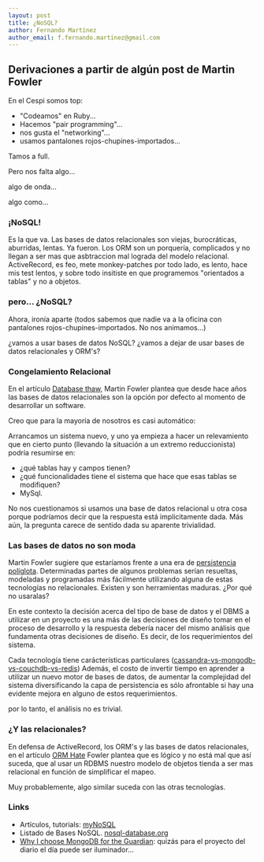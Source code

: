 ```yaml
---
layout: post
title: ¿NoSQL?
author: Fernando Martínez
author_email: f.fernando.martinez@gmail.com
---
```


## Derivaciones a partir de algún post de Martin Fowler

En el Cespi somos top: 

* "Codeamos" en Ruby... 
* Hacemos "pair programming"...
* nos gusta el "networking"...
* usamos pantalones rojos-chupines-importados...

Tamos a full.

Pero nos falta algo... 

algo de onda... 

algo como...

### ¡NoSQL! 

Es la que va. Las bases de datos relacionales son viejas, burocráticas,
aburridas, lentas. Ya fueron. Los ORM son un porquería, complicados y no
llegan a ser mas que asbtraccion mal lograda del modelo relacional.
ActiveRecord, es feo, mete monkey-patches por todo lado, es lento, hace mis
test lentos, y sobre todo insitiste en que programemos "orientados a tablas"
y no a objetos.

### pero... ¿NoSQL?

Ahora, ironía aparte (todos sabemos que nadie va a la oficina con pantalones
rojos-chupines-importados. No nos animamos...)

¿vamos a usar bases de datos NoSQL?
¿vamos a dejar de usar bases de datos relacionales y ORM's?

### Congelamiento Relacional

En el artículo [Database thaw](http://martinfowler.com/bliki/DatabaseThaw.html),
Martin Fowler plantea que desde hace años las bases de datos relacionales son
la opción por defecto al momento de desarrollar un software.

Creo que para la mayoría de nosotros es casi automático:

Arrancamos un sistema nuevo, y uno ya empieza a hacer un relevamiento que en
cierto punto (llevando la situación a un extremo reduccionista) podría resumirse
en:

* ¿qué tablas hay y campos tienen?
* ¿qué funcionalidades tiene el sistema que hace que esas tablas se modifiquen?
* MySql.

No nos cuestionamos si usamos una base de datos relacional u otra cosa porque
podríamos decir que la respuesta está implicitamente dada. Más aún, la
pregunta carece de sentido dada su aparente trivialidad.

### Las bases de datos no son moda

Martin Fowler sugiere que estaríamos frente a una era de [persistencia políglota](http://martinfowler.com/bliki/PolyglotPersistence.htm).
Determinadas partes de algunos problemas serían resueltas, modeladas y
programadas más fácilmente utilizando alguna de estas tecnologías no
relacionales. Existen y son herramientas maduras. ¿Por qué no usaralas?

En este contexto la decisión acerca del tipo de base de datos y el DBMS a
utilizar en un proyecto es una más de las decisiones de diseño tomar en el
proceso de desarrollo y la respuesta debería nacer del mismo análisis que
fundamenta otras decisiones de diseño. Es decir, de los requerimientos del
sistema. 

Cada tecnología tiene carácterísticas particulares ([cassandra-vs-mongodb-vs-couchdb-vs-redis](http://kkovacs.eu/cassandra-vs-mongodb-vs-couchdb-vs-redis))
Además, el costo de invertir tiempo en aprender a utilizar un nuevo motor de
bases de datos, de aumentar la complejidad del sistema diversificando la capa
de persistencia es sólo afrontable si hay una evidente mejora en alguno de
estos requerimientos. 

por lo tanto, el análisis no es trivial.

### ¿Y las relacionales?

En defensa de ActiveRecord, los ORM's y las bases de datos relacionales, en el
artículo [ORM Hate](http://martinfowler.com/bliki/OrmHate.html) Fowler plantea
que es lógico y no está mal que así suceda, que al usar un RDBMS nuestro
modelo de objetos tienda a ser mas relacional en función de simplificar el
mapeo.

Muy probablemente, algo similar suceda con las otras tecnologías.

### Links

* Artículos, tutorials: [myNoSQL ](http://nosql.mypopescu.com/kb/nosql-getting-started)
* Listado de Bases NoSQL. [nosql-database.org](http://nosql-database.org/)
* [Why I choose MongoDB for the Guardian](http://www.infoq.com/presentations/Why-I-Chose-MongoDB-for-Guardian): quizás para el proyecto del diario el día puede ser iluminador...
